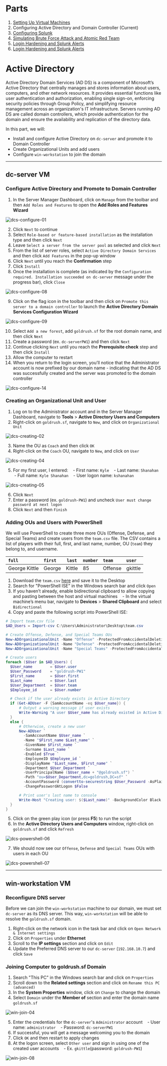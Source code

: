 # Parts
1. [Setting Up Virtual Machines](https://github.com/larryn-tech/homelab/blob/main/01-vm_setup.md)
2. Configuring Active Directory and Domain Controller (Current)
3. [Configuring Splunk](https://github.com/larryn-tech/homelab/blob/main/03-splunk_configuration.md)
4. [Simulating Brute Force Attack and Atomic Red Team](https://github.com/larryn-tech/homelab/blob/main/04-attack.md)
5. [Login Hardening and Splunk Alerts](https://github.com/larryn-tech/homelab/blob/main/05-login_hardening.md)
6. [Login Hardening and Splunk Alerts](https://github.com/larryn-tech/homelab/blob/main/05-login_hardening.md)

# Active Directory
Active Directory Domain Services (AD DS) is a component of Microsoft’s Active Directory that centrally manages and stores information about users, computers, and other network resources. It provides essential functions like user authentication and authorization, enabling single sign-on, enforcing security policies through Group Policy, and simplifying resource management across an organization's IT infrastructure. Servers running AD DS are called domain controllers, which provide authentication for the domain and ensure the availability and replication of the directory data.

In this part, we will:
- Install and configure Active Directory on `dc-server` and promote it to Domain Controller
- Create Organizational Units and add users
- Configure `win-workstation` to join the domain

---

## dc-server VM
### Configure Active Directory and Promote to Domain Controller
1. In the Server Manager Dashboard, click on `Manage` from the toolbar and then `Add Roles and Features` to open the **Add Roles and Features Wizard**

![dcs-configure-01]

2. Click `Next` to continue
3. Select `Role-based or feature-based installation` as the installation type and then click `Next`
4. Leave `Select a server from the server pool` as selected and click `Next`
5. From the list of server roles, select `Active Directory Domain Services` and then click `Add Features` in the pop-up window
6. Click `Next` until you reach the **Confirmation** step
7. Click `Install`
8. Once the installation is complete (as indicated by the `Configuration required. Installation succeeded on dc-server` message under the progress bar), click `Close`

![dcs-configure-08]

9. Click on the flag icon in the toolbar and then click on `Promote this server to a domain controller` to launch the **Active Directory Domain Services Configuration Wizard**

![dcs-configure-09]

10. Select `Add a new forest`, add `goldrush.sf` for the root domain name, and then click `Next`
11. Create a password (ex. `dc-serverPW1`) and then click `Next`
12. Continue clicking `Next` until you reach the **Prerequisite check** step and then click `Install`
13. Allow the computer to restart
14. When you return to the login screen, you’ll notice that the Administrator account is now prefixed by our domain name - indicating that the AD DS was successfully created and the server was promoted to the domain controller

![dcs-configure-14]

### Creating an Organizational Unit and User
1. Log on to the Administrator account and in the Server Manager Dashboard, navigate to **Tools** > **Active Directory Users and Computers**
2. Right-click on `goldrush.sf`, navigate to `New`, and click on `Organizational Unit`

![dcs-creating-02]

3. Name the OU as `Coach` and then click `OK`
4. Right-click on the `Coach` OU, navigate to `New`, and click on `User`

![dcs-creating-04]

5. For my first user, I entered:
   - First name: `Kyle`
   - Last name: `Shanahan`
   - Full name: `Kyle Shanahan`
   - User logon name: `kshanahan`

![dcs-creating-05]

6. Click `Next`
7. Enter a password (ex. `goldrush-PW1`) and uncheck `User must change password at next logon`
8. Click `Next` and then `Finish`

### Adding OUs and Users with PowerShell
We will use PowerShell to create three more OUs (Offense, Defense, and Special Teams) and create users from the `team.csv` file. The CSV contains a list of players with their full, first, and last name, number, OU (`team`) they belong to, and username.

| `full` | `first` | `last` | `number` | `team` | `user` |
|:----|:---|:---:|:---|:---|:---|
| George Kittle | George | Kittle | 85 | Offense | gkittle |

1. Download the `team.csv` [here](https://github.com/larryn-tech/homelab/blob/main/resources/team.csv) and save it to the Desktop
2. Search for "PowerShell ISE” in the Windows search bar and click `Open`
3. If you haven’t already, enable bidirectional clipboard to allow copying and pasting between the host and virtual machines
   - In the virtual machine’s menu bar, navigate to **Devices** > **Shared Clipboard** and select `Bidirectional`
4. Copy and paste the following script into PowerShell ISE:

```powershell
# Import team.csv file
$AD_Users = Import-csv C:\Users\Administrator\Desktop\team.csv

# Create Offense, Defense, and Special Teams OUs
New-ADOrganizationalUnit -Name "Offense" -ProtectedFromAccidentalDeletion $False
New-ADOrganizationalUnit -Name "Defense" -ProtectedFromAccidentalDeletion $False
New-ADOrganizationalUnit -Name "Special Teams" -ProtectedFromAccidentalDeletion $False

# Create users
foreach ($User in $AD_Users) {
  $User_name		= $User.user
  $User_Password	= "goldrush-PW1"
  $First_name		= $User.first
  $Last_name		= $User.last
  $User_Department	= $User.team
  $Employee_id		= $User.number

  # Check if the user already exists in Active Directory
  if (Get-ADUser -F {SamAccountName -eq $User_name}) {
      # Output a warning message if user exists
      Write-Warning "A user $User_name has already existed in Active Directory."
  }
  else {
      # Otherwise, create a new user
      New-ADUser `
      	-SamAccountName $User_name `
      	-Name "$First_name $Last_name" `
      	-GivenName $First_name `
      	-Surname $Last_name `
      	-Enabled $True `
      	-EmployeeID $Employee_id `
      	-DisplayName "$Last_name, $First_name" `
      	-Department $User_Department `
      	-UserPrincipalName ($User_name + "@goldrush.sf") `
      	-Path "ou=$User_Department,dc=goldrush,DC=sf" `
      	-AccountPassword (convertto-securestring $User_Password -AsPlainText -Force) `
      	-ChangePasswordAtLogon $False

      # Print user's last name to console
      Write-Host "Creating user: $($Last_name)" -BackgroundColor Black -ForegroundColor cyan
  }
}
```

5. Click on the green play icon (or press **F5**) to run the script
6. In the **Active Directory Users and Computers** window, right-click on `goldrush.sf` and click `Refresh`

![dcs-powershell-06]

7. We should now see our `Offense`, `Defense` and `Special Teams` OUs with users in each OU

![dcs-powershell-07]

---

## win-workstation VM

### Reconfigure DNS server
Before we can join the `win-workstation` machine to our domain, we must set `dc-server` as its DNS server. This way, `win-workstation` will be able to resolve the `goldrush.sf` domain.

1. Right-click on the network icon in the task bar and click on `Open Network & Internet settings`
2. Click on `Properties` under **Ethernet**
3. Scroll to the **IP settings** section and click on `Edit`
4. Update the Preferred DNS server to our `dc-server` (`192.168.10.7`) and click `Save`

### Joining Computer to goldrush.sf Domain

1. Search "This PC" in the Windows search bar and click on `Properties`
2. Scroll down to the **Related settings** section and click on `Rename this PC (advanced)`
3. In the **System Properties** window, click on `Change` to change the domain
4. Select `Domain` under the **Member of** section and enter the domain name `goldrush.sf`

![win-join-04]

5. Enter the credentials for the `dc-server`'s `Administrator` account
   - User name: `administrator`
   - Password: `dc-serverPW1`
6. If successful, you will get a message welcoming you to the domain
7. Click `OK` and then restart to apply changes
8. At the logon screen, select `Other user` and sign in using one of the created user accounts
   - Ex. `gkittle`(password: `goldrush-PW1`)

![win-join-08]



[dcs-configure-01]: ./img/02/ad-dcs-configure-01.png
[dcs-configure-08]: ./img/02/ad-dcs-configure-08.png
[dcs-configure-09]: ./img/02/ad-dcs-configure-09.png
[dcs-configure-14]: ./img/02/ad-dcs-configure-14.png
[dcs-creating-02]: ./img/02/ad-dcs-creating-02.png
[dcs-creating-04]: ./img/02/ad-dcs-creating-04.png
[dcs-creating-05]: ./img/02/ad-dcs-creating-05.png
[dcs-powershell-06]: ./img/02/ad-dcs-powershell-06.png
[dcs-powershell-07]: ./img/02/ad-dcs-powershell-07.png
[win-join-04]: ./img/02/ad-win-join-04.png
[win-join-08]: ./img/02/ad-win-join-08.png